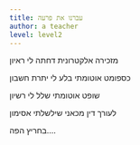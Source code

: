 ```yaml
---
title: עברנו את פרעה
author: a teacher
level: level2
---
```

מזכירה אלקטרונית דחתה לי ראיון

כספומט אוטומתי בלע לי יתרת חשבון

שופט אוטומתי שלל לי רשיון

לעורך דין מכאני שילשלתי אסימון

בחריץ הפה....